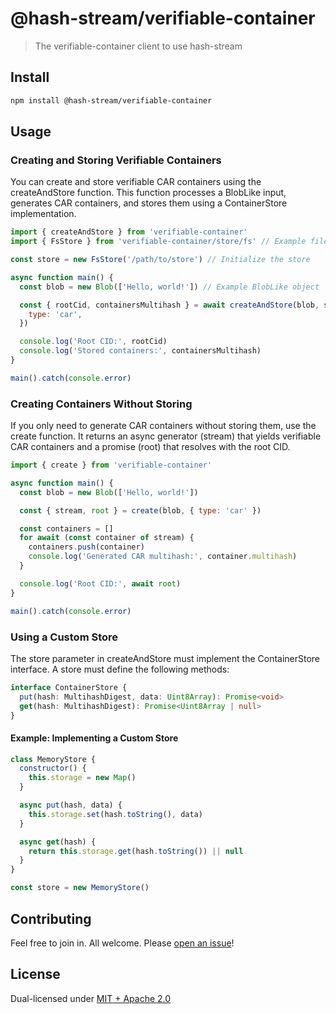 # @hash-stream/verifiable-container

> The verifiable-container client to use hash-stream

## Install

```sh
npm install @hash-stream/verifiable-container
```

## Usage

### Creating and Storing Verifiable Containers

You can create and store verifiable CAR containers using the createAndStore function. This function processes a BlobLike input, generates CAR containers, and stores them using a ContainerStore implementation.

```js
import { createAndStore } from 'verifiable-container'
import { FsStore } from 'verifiable-container/store/fs' // Example file system store

const store = new FsStore('/path/to/store') // Initialize the store

async function main() {
  const blob = new Blob(['Hello, world!']) // Example BlobLike object

  const { rootCid, containersMultihash } = await createAndStore(blob, store, {
    type: 'car',
  })

  console.log('Root CID:', rootCid)
  console.log('Stored containers:', containersMultihash)
}

main().catch(console.error)
```

### Creating Containers Without Storing

If you only need to generate CAR containers without storing them, use the create function. It returns an async generator (stream) that yields verifiable CAR containers and a promise (root) that resolves with the root CID.

```js
import { create } from 'verifiable-container'

async function main() {
  const blob = new Blob(['Hello, world!'])

  const { stream, root } = create(blob, { type: 'car' })

  const containers = []
  for await (const container of stream) {
    containers.push(container)
    console.log('Generated CAR multihash:', container.multihash)
  }

  console.log('Root CID:', await root)
}

main().catch(console.error)
```

### Using a Custom Store

The store parameter in createAndStore must implement the ContainerStore interface. A store must define the following methods:

```ts
interface ContainerStore {
  put(hash: MultihashDigest, data: Uint8Array): Promise<void>
  get(hash: MultihashDigest): Promise<Uint8Array | null>
}
```

#### Example: Implementing a Custom Store

```js
class MemoryStore {
  constructor() {
    this.storage = new Map()
  }

  async put(hash, data) {
    this.storage.set(hash.toString(), data)
  }

  async get(hash) {
    return this.storage.get(hash.toString()) || null
  }
}

const store = new MemoryStore()
```

## Contributing

Feel free to join in. All welcome. Please [open an issue](https://github.com/vasco-santos/hash-stream/issues)!

## License

Dual-licensed under [MIT + Apache 2.0](https://github.com/vasco-santos/hash-stream/blob/main/license.md)
